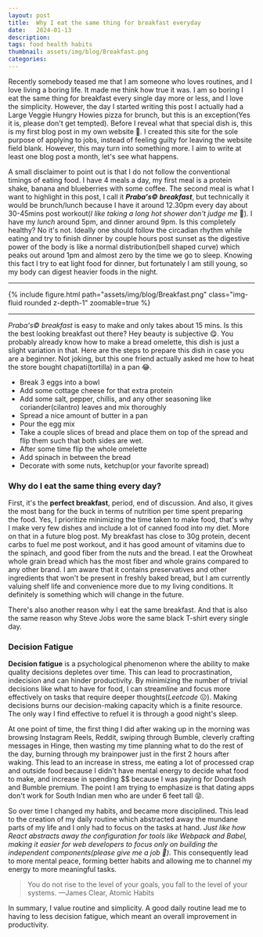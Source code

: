 ```yaml
---
layout: post
title:  Why I eat the same thing for breakfast everyday
date:   2024-01-13
description: 
tags: food health habits
thumbnail: assets/img/blog/Breakfast.png
categories: 
---
```

Recently somebody teased me that I am someone who loves routines, and I love living a boring life. It made me think how true it was. I am so boring I eat the same thing for breakfast every single day more or less, and I love the simplicity. However, the day I started writing this post I actually had a Large Veggie Hungry Howies pizza for brunch, but this is an exception(Yes it is, please don't get tempted). Before I reveal what that special dish is, this is my first blog post in my own website 🥳. I created this site for the sole purpose of applying to jobs, instead of feeling guilty for leaving the website field blank. However, this may turn into something more. I aim to write at least one blog post a month, let's see what happens.  

A small disclaimer to point out is that I do not follow the conventional timings of eating food. I have 4 meals a day, my first meal is a protein shake, banana and blueberries with some coffee. The second meal is what I want to highlight in this post, I call it <b><i>Praba's© breakfast</i></b>, but technically it would be brunch/lunch because I have it around 12.30pm every day about 30-45mins post workout(<i>I like taking a long hot shower don't judge me</i> 😬). I have my <i>lunch</i> around 5pm, and dinner around 9pm. Is this completely healthy? No it's not. Ideally one should follow the circadian rhythm while eating and try to finish dinner by couple hours post sunset as the digestive power of the body is like a normal distribution(bell shaped curve) which peaks out around 1pm and almost zero by the time we go to sleep. Knowing this fact I try to eat light food for dinner, but fortunately I am still young, so my body can digest heavier foods in the night. 
<hr>
<div class="col-sm mt-3 mt-md-0 col-md-6 col-lg-4">
        {% include figure.html path="assets/img/blog/Breakfast.png" class="img-fluid rounded z-depth-1" zoomable=true %}
</div>
<hr>
<i>Praba's© breakfast</i> is easy to make and only takes about 15 mins. Is this the best looking breakfast out there? Hey beauty is subjective 😋. You probably already know how to make a bread omelette, this dish is just a slight variation in that. Here are the steps to prepare this dish in case you are a beginner. Not joking, but this one friend actually asked me how to heat the store bought chapati(tortilla) in a pan 😂. 
<ul>
    <li>Break 3 eggs into a bowl</li>
    <li>Add some cottage cheese for that extra protein</li>
    <li>Add some salt, pepper, chillis, and any other seasoning like coriander(cilantro) leaves and mix thoroughly</li>
    <li>Spread a nice amount of butter in a pan</li>
    <li>Pour the egg mix</li>
    <li>Take a couple slices of bread and place them on top of the spread and flip them such that both sides are wet.</li>
    <li>After some time flip the whole omelette</li>
    <li>Add spinach in between the bread </li>
    <li>Decorate with some nuts, ketchup(or your favorite spread)</li>
</ul>

### Why do I eat the same thing every day?
First, it's the <b>perfect breakfast</b>, period, end of discussion. And also, it gives the most bang for the buck in terms of nutrition per time spent preparing the food. Yes, I prioritize minimizing the time taken to make food, that's why I make very few dishes and include a lot of canned food into my diet. More on that in a future blog post. My breakfast has close to 30g protein, decent carbs to fuel me post workout, and it has good amount of vitamins due to the spinach, and good fiber from the nuts and the bread. I eat the Orowheat whole grain bread which has the most fiber and whole grains compared to any other brand. I am aware that it contains preservatives and other ingredients that won't be present in freshly baked bread, but I am currently valuing shelf life and convenience more due to my living conditions. It definitely is something which will change in the future. 

There's also another reason why I eat the same breakfast. And that is also the same reason why Steve Jobs wore the same black T-shirt every single day. 

### Decision Fatigue
<b>Decision fatigue</b> is a psychological phenomenon where the ability to make quality decisions depletes over time. This can lead to procrastination, indecision and can hinder productivity. By minimizing the number of trivial decisions like what to have for food, I can streamline and focus more effectively on tasks that require deeper thoughts(<i>Leetcode </i>😖). Making decisions burns our decision-making capacity which is a finite resource. The only way I find effective to refuel it is through a good night's sleep. 

At one point of time, the first thing I did after waking up in the morning was browsing Instagram Reels, Reddit, swiping through Bumble, cleverly crafting messages in Hinge, then wasting my time planning what to do the rest of the day, burning through my brainpower just in the first 2 hours after waking. This lead to an increase in stress, me eating a lot of processed crap and outside food because I didn't have mental energy to decide what food to make, and increase in spending $$ because I was paying for Doordash and Bumble premium. The point I am trying to emphasize is that dating apps don't work for South Indian men who are under 6 feet tall 😝. 

So over time I changed my habits, and became more disciplined. This lead to the creation of my daily routine which abstracted away the mundane parts of my life and I only had to focus on the tasks at hand. <i>Just like how React abstracts away the configuration for tools like Webpack and Babel, making it easier for web developers to focus only on building the independent components(please give me a job 🥺)</i>. This consequently lead to more mental peace, forming better habits and allowing me to channel my energy to more meaningful tasks. 

<blockquote> 
You do not rise to the level of your goals, you fall to the level of your systems. —James Clear, Atomic Habits
</blockquote>


In summary, I value routine and simplicity. A good daily routine lead me to having to less decision fatigue, which meant an overall improvement in productivity. 



